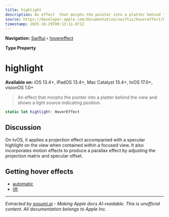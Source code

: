 ```yaml
---
title: highlight
description: An effect  that morphs the pointer into a platter behind the view and shows a light source indicating position.
source: https://developer.apple.com/documentation/swiftui/hovereffect/highlight
timestamp: 2025-10-29T00:13:11.071Z
---
```


**Navigation:** [Swiftui](/documentation/swiftui) › [hovereffect](/documentation/swiftui/hovereffect)

**Type Property**

# highlight

**Available on:** iOS 13.4+, iPadOS 13.4+, Mac Catalyst 13.4+, tvOS 17.0+, visionOS 1.0+

> An effect  that morphs the pointer into a platter behind the view and shows a light source indicating position.

```swift
static let highlight: HoverEffect
```

## Discussion

On tvOS, it applies a projection effect accompanied with a specular highlight on the view when contained within a focused view. It also incorporates motion effects to produce a parallax effect by adjusting the projection matrix and specular offset.

## Getting hover effects

- [automatic](/documentation/swiftui/hovereffect/automatic)
- [lift](/documentation/swiftui/hovereffect/lift)

---

*Extracted by [sosumi.ai](https://sosumi.ai) - Making Apple docs AI-readable.*
*This is unofficial content. All documentation belongs to Apple Inc.*
